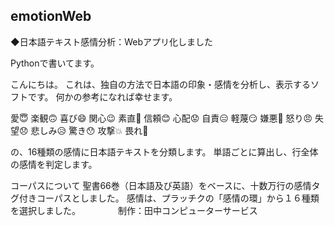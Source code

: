## emotionWeb

◆日本語テキスト感情分析：Webアプリ化しました

Pythonで書いてます。

こんにちは。
これは、独自の方法で日本語の印象・感情を分析し、表示するソフトです。
何かの参考になれば幸せます。

愛😇
楽観🙃
喜び😄
関心😉
素直🙂
信頼😊
心配😟
自責😑
軽蔑😏
嫌悪🙁
怒り😠
失望😞
悲しみ😥
驚き😯
攻撃💥
畏れ💬

の、16種類の感情に日本語テキストを分類します。
単語ごとに算出し、行全体の感情を判定します。


コーパスについて 
聖書66巻（日本語及び英語）をベースに、十数万行の感情タグ付きコーパスとしました。
感情は、プラッチクの「感情の環」から１６種類を選択しました。
　　　　制作：田中コンピューターサービス

